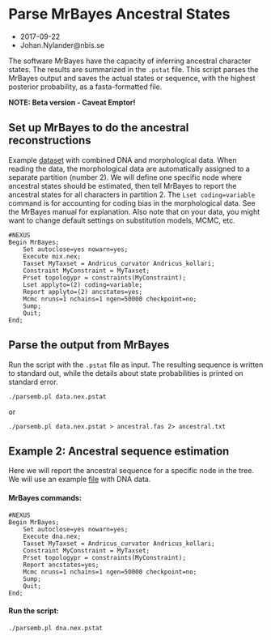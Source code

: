 # Parse MrBayes Ancestral States

- 2017-09-22
- Johan.Nylander\@nbis.se

The software MrBayes have the capacity of inferring ancestral character states.
The results are summarized in the `.pstat` file. This script parses the MrBayes
output and saves the actual states or sequence, with the highest posterior
probability, as a fasta-formatted file.

**NOTE: Beta version - Caveat Emptor!**

## Set up MrBayes to do the ancestral reconstructions

Example [dataset](data/mix.nex) with combined DNA and morphological data.
When reading the data, the morphological data are automatically assigned
to a separate partition (number 2). We will define one specific node where
ancestral states should be estimated, then tell MrBayes to report the
ancestral states for all characters in partition 2. The `Lset coding=variable`
command is for accounting for coding bias in the morphological data. See
the MrBayes manual for explanation. Also note that on your data, you might
want to change default settings on substitution models, MCMC, etc.

    #NEXUS
    Begin MrBayes;
        Set autoclose=yes nowarn=yes;
        Execute mix.nex;
        Taxset MyTaxset = Andricus_curvator Andricus_kollari;
        Constraint MyConstraint = MyTaxset;
        Prset topologypr = constraints(MyConstraint);
        Lset applyto=(2) coding=variable;
        Report applyto=(2) ancstates=yes;
        Mcmc nruns=1 nchains=1 ngen=50000 checkpoint=no;
        Sump;
        Quit;
    End;


## Parse the output from MrBayes

Run the script with the `.pstat` file as input. The resulting sequence is written
to standard out, while the details about state probabilities is printed on standard
error.

    ./parsemb.pl data.nex.pstat

or

    ./parsemb.pl data.nex.pstat > ancestral.fas 2> ancestral.txt


## Example 2: Ancestral sequence estimation

Here we will report the ancestral sequence for a specific node in the tree.
We will use an example [file](data/dna.nex) with DNA data.

#### MrBayes commands:

    #NEXUS
    Begin MrBayes;
        Set autoclose=yes nowarn=yes;
        Execute dna.nex;
        Taxset MyTaxset = Andricus_curvator Andricus_kollari;
        Constraint MyConstraint = MyTaxset;
        Prset topologypr = constraints(MyConstraint);
        Report ancstates=yes;
        Mcmc nruns=1 nchains=1 ngen=50000 checkpoint=no;
        Sump;
        Quit;
    End;

#### Run the script:

    ./parsemb.pl dna.nex.pstat


